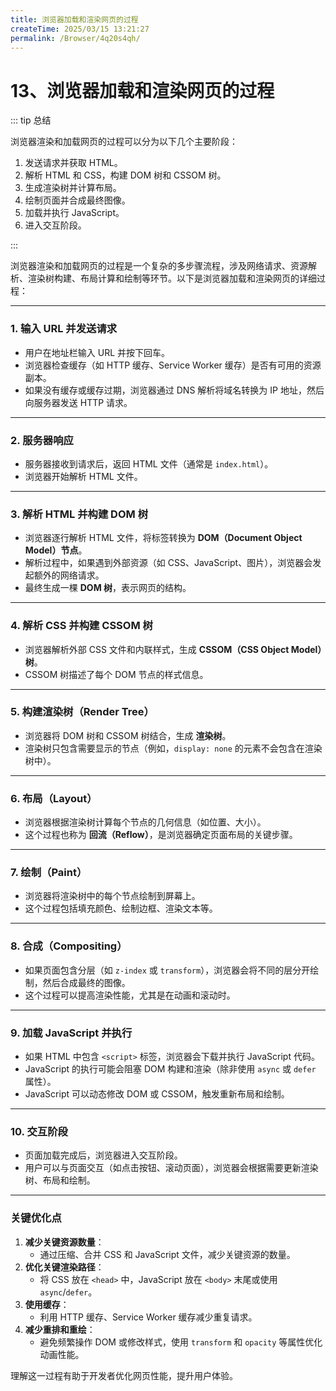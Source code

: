 ```yaml
---
title: 浏览器加载和渲染网页的过程
createTime: 2025/03/15 13:21:27
permalink: /Browser/4q20s4qh/
---
```

# 13、浏览器加载和渲染网页的过程

::: tip 总结

浏览器渲染和加载网页的过程可以分为以下几个主要阶段：

1. 发送请求并获取 HTML。
2. 解析 HTML 和 CSS，构建 DOM 树和 CSSOM 树。
3. 生成渲染树并计算布局。
4. 绘制页面并合成最终图像。
5. 加载并执行 JavaScript。
6. 进入交互阶段。

:::

浏览器渲染和加载网页的过程是一个复杂的多步骤流程，涉及网络请求、资源解析、渲染树构建、布局计算和绘制等环节。以下是浏览器加载和渲染网页的详细过程：

---

### 1. **输入 URL 并发送请求**

- 用户在地址栏输入 URL 并按下回车。
- 浏览器检查缓存（如 HTTP 缓存、Service Worker 缓存）是否有可用的资源副本。
- 如果没有缓存或缓存过期，浏览器通过 DNS 解析将域名转换为 IP 地址，然后向服务器发送 HTTP 请求。

---

### 2. **服务器响应**

- 服务器接收到请求后，返回 HTML 文件（通常是 `index.html`）。
- 浏览器开始解析 HTML 文件。

---

### 3. **解析 HTML 并构建 DOM 树**

- 浏览器逐行解析 HTML 文件，将标签转换为 **DOM（Document Object Model）节点**。
- 解析过程中，如果遇到外部资源（如 CSS、JavaScript、图片），浏览器会发起额外的网络请求。
- 最终生成一棵 **DOM 树**，表示网页的结构。

---

### 4. **解析 CSS 并构建 CSSOM 树**

- 浏览器解析外部 CSS 文件和内联样式，生成 **CSSOM（CSS Object Model）树**。
- CSSOM 树描述了每个 DOM 节点的样式信息。

---

### 5. **构建渲染树（Render Tree）**

- 浏览器将 DOM 树和 CSSOM 树结合，生成 **渲染树**。
- 渲染树只包含需要显示的节点（例如，`display: none` 的元素不会包含在渲染树中）。

---

### 6. **布局（Layout）**

- 浏览器根据渲染树计算每个节点的几何信息（如位置、大小）。
- 这个过程也称为 **回流（Reflow）**，是浏览器确定页面布局的关键步骤。

---

### 7. **绘制（Paint）**

- 浏览器将渲染树中的每个节点绘制到屏幕上。
- 这个过程包括填充颜色、绘制边框、渲染文本等。

---

### 8. **合成（Compositing）**

- 如果页面包含分层（如 `z-index` 或 `transform`），浏览器会将不同的层分开绘制，然后合成最终的图像。
- 这个过程可以提高渲染性能，尤其是在动画和滚动时。

---

### 9. **加载 JavaScript 并执行**

- 如果 HTML 中包含 `<script>` 标签，浏览器会下载并执行 JavaScript 代码。
- JavaScript 的执行可能会阻塞 DOM 构建和渲染（除非使用 `async` 或 `defer` 属性）。
- JavaScript 可以动态修改 DOM 或 CSSOM，触发重新布局和绘制。

---

### 10. **交互阶段**

- 页面加载完成后，浏览器进入交互阶段。
- 用户可以与页面交互（如点击按钮、滚动页面），浏览器会根据需要更新渲染树、布局和绘制。

---

### 关键优化点

1. **减少关键资源数量**：
   - 通过压缩、合并 CSS 和 JavaScript 文件，减少关键资源的数量。
2. **优化关键渲染路径**：
   - 将 CSS 放在 `<head>` 中，JavaScript 放在 `<body>` 末尾或使用 `async`/`defer`。
3. **使用缓存**：
   - 利用 HTTP 缓存、Service Worker 缓存减少重复请求。
4. **减少重排和重绘**：
   - 避免频繁操作 DOM 或修改样式，使用 `transform` 和 `opacity` 等属性优化动画性能。

理解这一过程有助于开发者优化网页性能，提升用户体验。
